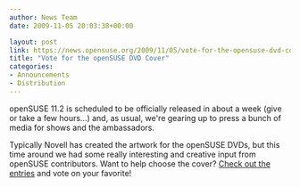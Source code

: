 ```yaml
---
author: News Team
date: 2009-11-05 20:03:38+00:00

layout: post
link: https://news.opensuse.org/2009/11/05/vote-for-the-opensuse-dvd-cover/
title: "Vote for the openSUSE DVD Cover"
categories:
- Announcements
- Distribution
---
```

openSUSE 11.2 is scheduled to be officially released in about a week (give or take a few hours...) and, as usual, we're gearing up to press a bunch of media for shows and the ambassadors.

Typically Novell has created the artwork for the openSUSE DVDs, but this time around we had some really interesting and creative input from openSUSE contributors. Want to help choose the cover? [Check out the entries](http://www.dissociatedpress.net/2009/11/05/opensuse-dvdcd-cover-art-opinions-wanted/) and vote on your favorite!		
